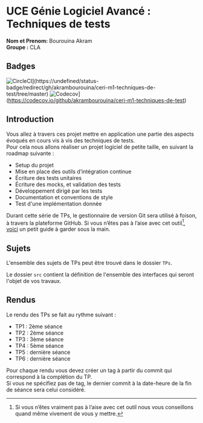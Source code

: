 # UCE Génie Logiciel Avancé : Techniques de tests
**Nom et Prenom:** Bourouina Akram  
**Groupe :** CLA

## Badges

![CircleCI](https://undefined/status-badge/img/gh/akrambourouina/ceri-m1-techniques-de-test/tree/master.svg?style=svg)](https://undefined/status-badge/redirect/gh/akrambourouina/ceri-m1-techniques-de-test/tree/master)
![Codecov](https://codecov.io/github/akrambourouina/ceri-m1-techniques-de-test/graph/badge.svg?token=5IZT1CZ00A)](https://codecov.io/github/akrambourouina/ceri-m1-techniques-de-test)

## Introduction

Vous allez à travers ces projet mettre en application une partie des aspects évoqués en cours vis à vis des techniques de tests.  
Pour cela nous allons réaliser un projet logiciel de petite taille, en suivant la roadmap suivante : 
- Setup du projet
- Mise en place des outils d’intégration continue
- Écriture des tests unitaires
- Écriture des mocks, et validation des tests
- Développement dirigé par les tests
- Documentation et conventions de style
- Test d'une implémentation donnée

Durant cette série de TPs, le gestionnaire de version Git sera utilisé à foison, à travers la plateforme GitHub. Si vous n’êtes pas à l’aise avec cet outil[^1], [voici](http://rogerdudler.github.io/git-guide/) un petit guide à garder sous la main.

## Sujets

L'ensemble des sujets de TPs peut être trouvé dans le dossier `TPs`.

Le dossier `src` contient la définition de l'ensemble des interfaces qui seront l'objet de vos travaux.

## Rendus

Le rendu des TPs se fait au rythme suivant :

- TP1 : 2ème séance
- TP2 : 2ème séance
- TP3 : 3ème séance
- TP4 : 5ème séance
- TP5 : dernière séance
- TP6 : dernière séance

Pour chaque rendu vous devez créer un tag à partir du commit qui correspond à la complétion du TP.  
Si vous ne spécifiez pas de tag, le dernier commit à la date-heure de la fin de séance sera celui considéré.

[^1]: Si vous n’êtes vraiment pas à l’aise avec cet outil nous vous conseillons quand même vivement de vous y mettre.
